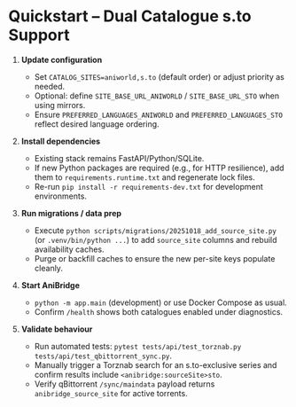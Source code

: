 # Quickstart – Dual Catalogue s.to Support

1. **Update configuration**
   - Set `CATALOG_SITES=aniworld,s.to` (default order) or adjust priority as needed.
   - Optional: define `SITE_BASE_URL_ANIWORLD` / `SITE_BASE_URL_STO` when using mirrors.
   - Ensure `PREFERRED_LANGUAGES_ANIWORLD` and `PREFERRED_LANGUAGES_STO` reflect desired language ordering.

2. **Install dependencies**
   - Existing stack remains FastAPI/Python/SQLite.
   - If new Python packages are required (e.g., for HTTP resilience), add them to `requirements.runtime.txt` and regenerate lock files.
   - Re-run `pip install -r requirements-dev.txt` for development environments.

3. **Run migrations / data prep**
   - Execute `python scripts/migrations/20251018_add_source_site.py` (or `.venv/bin/python ...`) to add `source_site` columns and rebuild availability caches.
   - Purge or backfill caches to ensure the new per-site keys populate cleanly.

4. **Start AniBridge**
   - `python -m app.main` (development) or use Docker Compose as usual.
   - Confirm `/health` shows both catalogues enabled under diagnostics.

5. **Validate behaviour**
   - Run automated tests: `pytest tests/api/test_torznab.py tests/api/test_qbittorrent_sync.py`.
   - Manually trigger a Torznab search for an s.to-exclusive series and confirm results include `<anibridge:sourceSite>sto`.
   - Verify qBittorrent `/sync/maindata` payload returns `anibridge_source_site` for active torrents.
